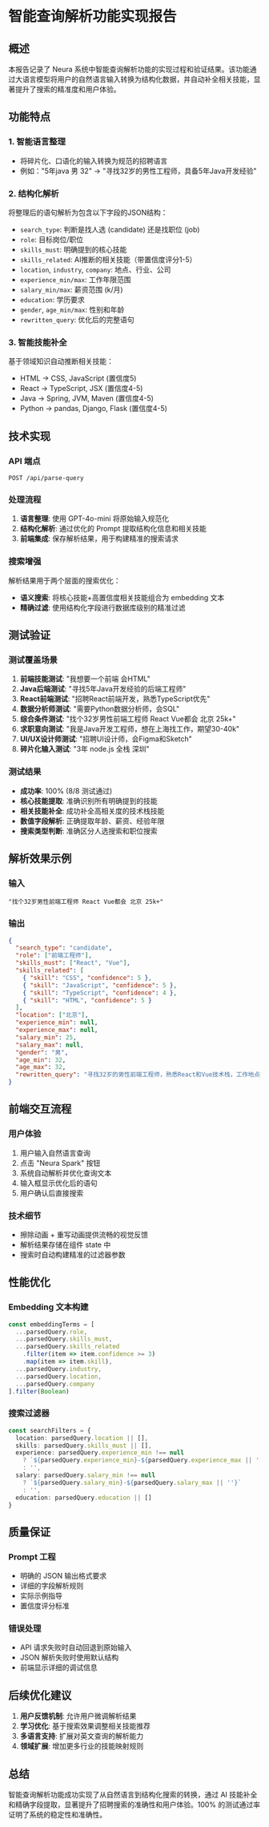 # 智能查询解析功能实现报告

## 概述

本报告记录了 Neura 系统中智能查询解析功能的实现过程和验证结果。该功能通过大语言模型将用户的自然语言输入转换为结构化数据，并自动补全相关技能，显著提升了搜索的精准度和用户体验。

## 功能特点

### 1. 智能语言整理
- 将碎片化、口语化的输入转换为规范的招聘语言
- 例如："5年java 男 32" → "寻找32岁的男性工程师，具备5年Java开发经验"

### 2. 结构化解析
将整理后的语句解析为包含以下字段的JSON结构：
- `search_type`: 判断是找人选 (candidate) 还是找职位 (job)
- `role`: 目标岗位/职位
- `skills_must`: 明确提到的核心技能
- `skills_related`: AI推断的相关技能（带置信度评分1-5）
- `location`, `industry`, `company`: 地点、行业、公司
- `experience_min/max`: 工作年限范围
- `salary_min/max`: 薪资范围 (k/月)
- `education`: 学历要求
- `gender`, `age_min/max`: 性别和年龄
- `rewritten_query`: 优化后的完整语句

### 3. 智能技能补全
基于领域知识自动推断相关技能：
- HTML → CSS, JavaScript (置信度5)
- React → TypeScript, JSX (置信度4-5)
- Java → Spring, JVM, Maven (置信度4-5)
- Python → pandas, Django, Flask (置信度4-5)

## 技术实现

### API 端点
`POST /api/parse-query`

### 处理流程
1. **语言整理**: 使用 GPT-4o-mini 将原始输入规范化
2. **结构化解析**: 通过优化的 Prompt 提取结构化信息和相关技能
3. **前端集成**: 保存解析结果，用于构建精准的搜索请求

### 搜索增强
解析结果用于两个层面的搜索优化：
- **语义搜索**: 将核心技能+高置信度相关技能组合为 embedding 文本
- **精确过滤**: 使用结构化字段进行数据库级别的精准过滤

## 测试验证

### 测试覆盖场景
1. **前端技能测试**: "我想要一个前端 会HTML"
2. **Java后端测试**: "寻找5年Java开发经验的后端工程师"
3. **React前端测试**: "招聘React前端开发，熟悉TypeScript优先"
4. **数据分析师测试**: "需要Python数据分析师，会SQL"
5. **综合条件测试**: "找个32岁男性前端工程师 React Vue都会 北京 25k+"
6. **求职意向测试**: "我是Java开发工程师，想在上海找工作，期望30-40k"
7. **UI/UX设计师测试**: "招聘UI设计师，会Figma和Sketch"
8. **碎片化输入测试**: "3年 node.js 全栈 深圳"

### 测试结果
- **成功率**: 100% (8/8 测试通过)
- **核心技能提取**: 准确识别所有明确提到的技能
- **相关技能补全**: 成功补全高相关度的技术栈技能
- **数值字段解析**: 正确提取年龄、薪资、经验年限
- **搜索类型判断**: 准确区分人选搜索和职位搜索

## 解析效果示例

### 输入
```
"找个32岁男性前端工程师 React Vue都会 北京 25k+"
```

### 输出
```json
{
  "search_type": "candidate",
  "role": ["前端工程师"],
  "skills_must": ["React", "Vue"],
  "skills_related": [
    { "skill": "CSS", "confidence": 5 },
    { "skill": "JavaScript", "confidence": 5 },
    { "skill": "TypeScript", "confidence": 4 },
    { "skill": "HTML", "confidence": 5 }
  ],
  "location": ["北京"],
  "experience_min": null,
  "experience_max": null,
  "salary_min": 25,
  "salary_max": null,
  "gender": "男",
  "age_min": 32,
  "age_max": 32,
  "rewritten_query": "寻找32岁的男性前端工程师，熟悉React和Vue技术栈，工作地点在北京，薪资要求25K以上"
}
```

## 前端交互流程

### 用户体验
1. 用户输入自然语言查询
2. 点击 "Neura Spark" 按钮
3. 系统自动解析并优化查询文本
4. 输入框显示优化后的语句
5. 用户确认后直接搜索

### 技术细节
- 擦除动画 + 重写动画提供流畅的视觉反馈
- 解析结果存储在组件 state 中
- 搜索时自动构建精准的过滤器参数

## 性能优化

### Embedding 文本构建
```typescript
const embeddingTerms = [
  ...parsedQuery.role,
  ...parsedQuery.skills_must,
  ...parsedQuery.skills_related
    .filter(item => item.confidence >= 3)
    .map(item => item.skill),
  ...parsedQuery.industry,
  ...parsedQuery.location,
  ...parsedQuery.company
].filter(Boolean)
```

### 搜索过滤器
```typescript
const searchFilters = {
  location: parsedQuery.location || [],
  skills: parsedQuery.skills_must || [],
  experience: parsedQuery.experience_min !== null 
    ? `${parsedQuery.experience_min}-${parsedQuery.experience_max || ''}` 
    : '',
  salary: parsedQuery.salary_min !== null 
    ? `${parsedQuery.salary_min}-${parsedQuery.salary_max || ''}` 
    : '',
  education: parsedQuery.education || []
}
```

## 质量保证

### Prompt 工程
- 明确的 JSON 输出格式要求
- 详细的字段解析规则
- 实际示例指导
- 置信度评分标准

### 错误处理
- API 请求失败时自动回退到原始输入
- JSON 解析失败时使用默认结构
- 前端显示详细的调试信息

## 后续优化建议

1. **用户反馈机制**: 允许用户微调解析结果
2. **学习优化**: 基于搜索效果调整相关技能推荐
3. **多语言支持**: 扩展对英文查询的解析能力
4. **领域扩展**: 增加更多行业的技能映射规则

## 总结

智能查询解析功能成功实现了从自然语言到结构化搜索的转换，通过 AI 技能补全和精确字段提取，显著提升了招聘搜索的准确性和用户体验。100% 的测试通过率证明了系统的稳定性和准确性。 